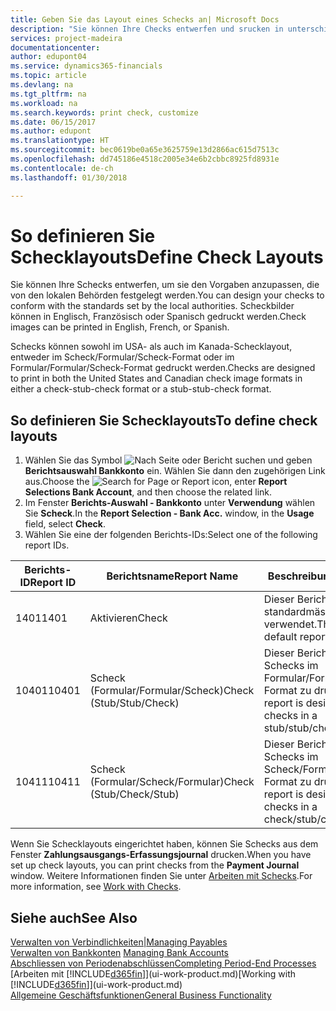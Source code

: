 ```yaml
---
title: Geben Sie das Layout eines Schecks an| Microsoft Docs
description: "Sie können Ihre Checks entwerfen und srucken in unterschiedliche Formaten, um Standardwerten zu entsprechen."
services: project-madeira
documentationcenter: 
author: edupont04
ms.service: dynamics365-financials
ms.topic: article
ms.devlang: na
ms.tgt_pltfrm: na
ms.workload: na
ms.search.keywords: print check, customize
ms.date: 06/15/2017
ms.author: edupont
ms.translationtype: HT
ms.sourcegitcommit: bec0619be0a65e3625759e13d2866ac615d7513c
ms.openlocfilehash: dd745186e4518c2005e34e6b2cbbc8925fd8931e
ms.contentlocale: de-ch
ms.lasthandoff: 01/30/2018

---
```

# <a name="define-check-layouts"></a><span data-ttu-id="b5f3d-103">So definieren Sie Schecklayouts</span><span class="sxs-lookup"><span data-stu-id="b5f3d-103">Define Check Layouts</span></span>
<span data-ttu-id="b5f3d-104">Sie können Ihre Schecks entwerfen, um sie den Vorgaben anzupassen, die von den lokalen Behörden festgelegt werden.</span><span class="sxs-lookup"><span data-stu-id="b5f3d-104">You can design your checks to conform with the standards set by the local authorities.</span></span> <span data-ttu-id="b5f3d-105">Scheckbilder können in Englisch, Französisch oder Spanisch gedruckt werden.</span><span class="sxs-lookup"><span data-stu-id="b5f3d-105">Check images can be printed in English, French, or Spanish.</span></span>

<span data-ttu-id="b5f3d-106">Schecks können sowohl im USA- als auch im Kanada-Schecklayout, entweder im Scheck/Formular/Scheck-Format oder im Formular/Formular/Scheck-Format gedruckt werden.</span><span class="sxs-lookup"><span data-stu-id="b5f3d-106">Checks are designed to print in both the United States and Canadian check image formats in either a check-stub-check format or a stub-stub-check format.</span></span>

## <a name="to-define-check-layouts"></a><span data-ttu-id="b5f3d-107">So definieren Sie Schecklayouts</span><span class="sxs-lookup"><span data-stu-id="b5f3d-107">To define check layouts</span></span>
1. <span data-ttu-id="b5f3d-108">Wählen Sie das Symbol ![Nach Seite oder Bericht suchen](media/ui-search/search_small.png "Nach Seite oder Bericht suchen") und geben **Berichtsauswahl Bankkonto** ein. Wählen Sie dann den zugehörigen Link aus.</span><span class="sxs-lookup"><span data-stu-id="b5f3d-108">Choose the ![Search for Page or Report](media/ui-search/search_small.png "Search for Page or Report icon") icon, enter **Report Selections Bank Account**, and then choose the related link.</span></span>
2. <span data-ttu-id="b5f3d-109">Im Fenster **Berichts-Auswahl - Bankkonto** unter **Verwendung** wählen Sie **Scheck**.</span><span class="sxs-lookup"><span data-stu-id="b5f3d-109">In the **Report Selection - Bank Acc.** window, in the **Usage** field, select **Check**.</span></span>
3. <span data-ttu-id="b5f3d-110">Wählen Sie eine der folgenden Berichts-IDs:</span><span class="sxs-lookup"><span data-stu-id="b5f3d-110">Select one of the following report IDs.</span></span>

| <span data-ttu-id="b5f3d-111">Berichts-ID</span><span class="sxs-lookup"><span data-stu-id="b5f3d-111">Report ID</span></span> | <span data-ttu-id="b5f3d-112">Berichtsname</span><span class="sxs-lookup"><span data-stu-id="b5f3d-112">Report Name</span></span> | <span data-ttu-id="b5f3d-113">Beschreibung</span><span class="sxs-lookup"><span data-stu-id="b5f3d-113">Description</span></span> |
| --- | --- | --- |
| <span data-ttu-id="b5f3d-114">1401</span><span class="sxs-lookup"><span data-stu-id="b5f3d-114">1401</span></span> |<span data-ttu-id="b5f3d-115">Aktivieren</span><span class="sxs-lookup"><span data-stu-id="b5f3d-115">Check</span></span> |<span data-ttu-id="b5f3d-116">Dieser Bericht wird standardmässig verwendet.</span><span class="sxs-lookup"><span data-stu-id="b5f3d-116">This is the default report.</span></span> |
| <span data-ttu-id="b5f3d-117">10401</span><span class="sxs-lookup"><span data-stu-id="b5f3d-117">10401</span></span> |<span data-ttu-id="b5f3d-118">Scheck (Formular/Formular/Scheck)</span><span class="sxs-lookup"><span data-stu-id="b5f3d-118">Check (Stub/Stub/Check)</span></span> |<span data-ttu-id="b5f3d-119">Dieser Bericht dient dazu, Schecks im Formular/Formular/Scheck-Format zu drucken.</span><span class="sxs-lookup"><span data-stu-id="b5f3d-119">This report is designed to print checks in a stub/stub/check format.</span></span> |
| <span data-ttu-id="b5f3d-120">10411</span><span class="sxs-lookup"><span data-stu-id="b5f3d-120">10411</span></span> |<span data-ttu-id="b5f3d-121">Scheck (Formular/Scheck/Formular)</span><span class="sxs-lookup"><span data-stu-id="b5f3d-121">Check (Stub/Check/Stub)</span></span> |<span data-ttu-id="b5f3d-122">Dieser Bericht dient dazu, Schecks im Scheck/Formular/Scheck-Format zu drucken.</span><span class="sxs-lookup"><span data-stu-id="b5f3d-122">This report is designed to print checks in a check/stub/check format.</span></span> |

<span data-ttu-id="b5f3d-123">Wenn Sie Schecklayouts eingerichtet haben, können Sie Schecks aus dem Fenster **Zahlungsausgangs-Erfassungsjournal** drucken.</span><span class="sxs-lookup"><span data-stu-id="b5f3d-123">When you have set up check layouts, you can print checks from the **Payment Journal** window.</span></span> <span data-ttu-id="b5f3d-124">Weitere Informationen finden Sie unter [Arbeiten mit Schecks](payables-how-work-checks.md).</span><span class="sxs-lookup"><span data-stu-id="b5f3d-124">For more information, see [Work with Checks](payables-how-work-checks.md).</span></span>

## <a name="see-also"></a><span data-ttu-id="b5f3d-125">Siehe auch</span><span class="sxs-lookup"><span data-stu-id="b5f3d-125">See Also</span></span>
[<span data-ttu-id="b5f3d-126">Verwalten von Verbindlichkeiten|</span><span class="sxs-lookup"><span data-stu-id="b5f3d-126">Managing Payables</span></span>](payables-manage-payables.md)  
<span data-ttu-id="b5f3d-127">[Verwalten von Bankkonten](bank-manage-bank-accounts.md) </span><span class="sxs-lookup"><span data-stu-id="b5f3d-127">[Managing Bank Accounts](bank-manage-bank-accounts.md) </span></span>  
[<span data-ttu-id="b5f3d-128">Abschliessen von Periodenabschlüssen</span><span class="sxs-lookup"><span data-stu-id="b5f3d-128">Completing Period-End Processes</span></span>](year-how-complete-period-end-processes.md)  
<span data-ttu-id="b5f3d-129">[Arbeiten mit [!INCLUDE[d365fin](includes/d365fin_md.md)]](ui-work-product.md)</span><span class="sxs-lookup"><span data-stu-id="b5f3d-129">[Working with [!INCLUDE[d365fin](includes/d365fin_md.md)]](ui-work-product.md)</span></span>  
[<span data-ttu-id="b5f3d-130">Allgemeine Geschäftsfunktionen</span><span class="sxs-lookup"><span data-stu-id="b5f3d-130">General Business Functionality</span></span>](ui-across-business-areas.md)

